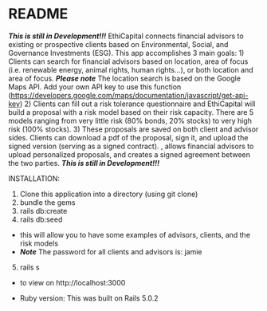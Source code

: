 # README
*****This is still in Development!!!*****
EthiCapital connects financial advisors to existing or prospective clients based on Environmental, Social, and Governance Investments (ESG). This app accomplishes 3 main goals: 1) Clients can search for financial advisors based on location, area of focus (i.e. renewable energy, animal rights, human rights...), or both location and area of focus.
***Please note*** The location search is based on the Google Maps API. Add your own API key to use this function (https://developers.google.com/maps/documentation/javascript/get-api-key)
2) Clients can fill out a risk tolerance questionnaire and EthiCapital will build a proposal with a risk model based on their risk capacity. There are 5 models ranging from very little risk (80% bonds, 20% stocks) to very high risk (100% stocks). 
3) These proposals are saved on both client and advisor sides. Clients can download a pdf of the proposal, sign it, and upload the signed version (serving as a signed contract). 
, allows financial advisors to upload personalized proposals, and creates a signed agreement between the two parties. 
*****This is still in Development!!!*****


INSTALLATION:
1) Clone this application into a directory (using git clone)
2) bundle the gems
3) rails db:create
4) rails db:seed
 - this will allow you to have some examples of advisors, clients, and the risk models
 - ***Note*** The password for all clients and advisors is:    jamie
5) rails s
  - to view on http://localhost:3000


* Ruby version: This was built on Rails 5.0.2